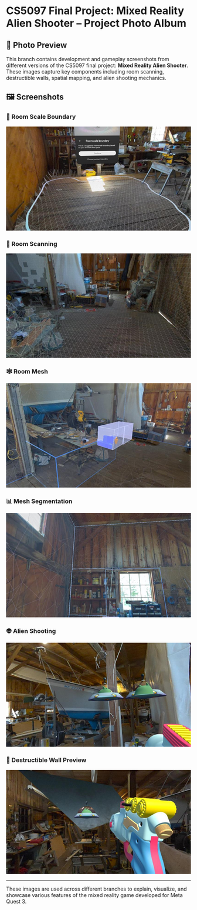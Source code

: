 # CS5097 Final Project: Mixed Reality Alien Shooter – Project Photo Album

## 📸 Photo Preview

This branch contains development and gameplay screenshots from different versions of the CS5097 final project: **Mixed Reality Alien Shooter**.  
These images capture key components including room scanning, destructible walls, spatial mapping, and alien shooting mechanics.

## 🖼️ Screenshots

### 📐 Room Scale Boundary
![Room Scale Boundary](Room%20Scale%20Boundry.jpeg)

### 🧭 Room Scanning
![Room Scanning](Room%20Scanning.jpeg)

### 🕸️ Room Mesh
![Room Mesh](Room%20Mesh.jpeg)

### 📊 Mesh Segmentation
![Mesh Segments](Mesh%20Segments.jpeg)

### 👽 Alien Shooting
![Shoot Aliens](Shoot%20Aliens.jpeg)

### 🧱 Destructible Wall Preview
![Destructible Wall](Destructible%20Wall.jpeg)

---

These images are used across different branches to explain, visualize, and showcase various features of the mixed reality game developed for Meta Quest 3.
